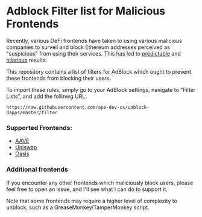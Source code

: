 # Adblock Filter list for Malicious Frontends

Recently, various DeFi frontends have taken to using various malicious companies to surveil and block Ethereum addresses perceived as "suspicious" from using their services. This has led to [predictable](https://twitter.com/justinsuntron/status/1558397647165091840) and [hilarious](https://twitter.com/DrSoldmanGachs/status/1558377643917312000) results.

This repository contains a list of filters for AdBlock which ought to prevent these frontends from blocking their users.

To import these rules, simply go to your AdBlock settings, navigate to "Filter Lists", and add the follinwg URL:

`https://raw.githubusercontent.com/ape-dev-cs/unblock-dapps/master/filter`

### Supported Frontends:
- [AAVE](https://aave.com)
- [Uniswap](https://uniswap.org)
- [Oasis](https://oasis.app)


### Additional frontends

If you encounter any other frontends which maliciously block users, please feel free to open an issue, and I'll see what I can do to support it.

Note that some frontends may require a higher level of complexity to unblock, such as a GreaseMonkey/TamperMonkey script.